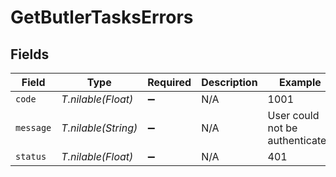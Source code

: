 # GetButlerTasksErrors


## Fields

| Field                           | Type                            | Required                        | Description                     | Example                         |
| ------------------------------- | ------------------------------- | ------------------------------- | ------------------------------- | ------------------------------- |
| `code`                          | *T.nilable(Float)*              | :heavy_minus_sign:              | N/A                             | 1001                            |
| `message`                       | *T.nilable(String)*             | :heavy_minus_sign:              | N/A                             | User could not be authenticated |
| `status`                        | *T.nilable(Float)*              | :heavy_minus_sign:              | N/A                             | 401                             |